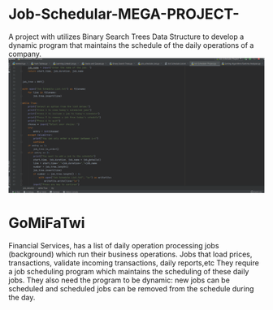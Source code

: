 # Job-Schedular-MEGA-PROJECT-
A project with utilizes Binary Search Trees Data Structure to develop a dynamic program that maintains the schedule of the daily operations of a company.
![alt-text](https://github.com/fhylinjr/Job-Schedular-MEGA-PROJECT-/blob/master/job%20scheduler.gif)
#  GoMiFaTwi
Financial Services, has a list of daily operation processing jobs (background) which run their business operations.
Jobs that load prices, transactions, validate incoming transactions, daily reports,etc
They require a job scheduling program which maintains the scheduling of these daily jobs.
They also need the program to be dynamic: new jobs can be scheduled and scheduled jobs can be removed from the schedule during the day.
